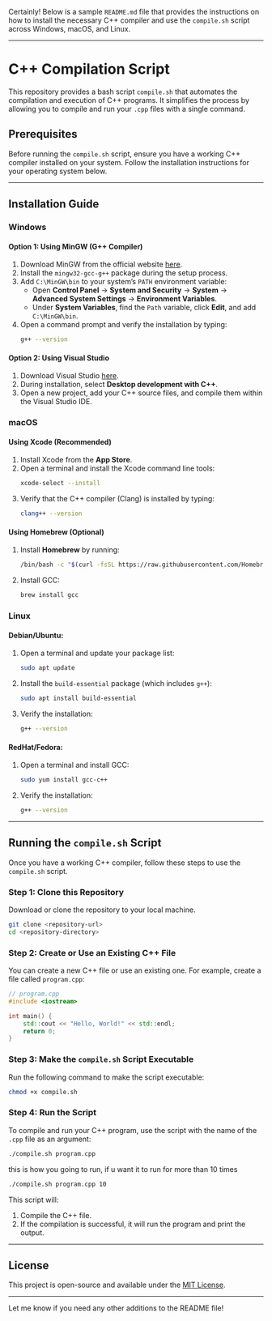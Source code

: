 Certainly! Below is a sample `README.md` file that provides the instructions on how to install the necessary C++ compiler and use the `compile.sh` script across Windows, macOS, and Linux.

---

# C++ Compilation Script

This repository provides a bash script `compile.sh` that automates the compilation and execution of C++ programs. It simplifies the process by allowing you to compile and run your `.cpp` files with a single command.

## Prerequisites

Before running the `compile.sh` script, ensure you have a working C++ compiler installed on your system. Follow the installation instructions for your operating system below.

---

## Installation Guide

### Windows

#### Option 1: Using MinGW (G++ Compiler)
1. Download MinGW from the official website [here](https://sourceforge.net/projects/mingw/).
2. Install the `mingw32-gcc-g++` package during the setup process.
3. Add `C:\MinGW\bin` to your system’s `PATH` environment variable:
   - Open **Control Panel** → **System and Security** → **System** → **Advanced System Settings** → **Environment Variables**.
   - Under **System Variables**, find the `Path` variable, click **Edit**, and add `C:\MinGW\bin`.
4. Open a command prompt and verify the installation by typing:
   ```bash
   g++ --version
   ```

#### Option 2: Using Visual Studio
1. Download Visual Studio [here](https://visualstudio.microsoft.com/).
2. During installation, select **Desktop development with C++**.
3. Open a new project, add your C++ source files, and compile them within the Visual Studio IDE.

### macOS

#### Using Xcode (Recommended)
1. Install Xcode from the **App Store**.
2. Open a terminal and install the Xcode command line tools:
   ```bash
   xcode-select --install
   ```
3. Verify that the C++ compiler (Clang) is installed by typing:
   ```bash
   clang++ --version
   ```

#### Using Homebrew (Optional)
1. Install **Homebrew** by running:
   ```bash
   /bin/bash -c "$(curl -fsSL https://raw.githubusercontent.com/Homebrew/install/HEAD/install.sh)"
   ```
2. Install GCC:
   ```bash
   brew install gcc
   ```

### Linux

#### Debian/Ubuntu:
1. Open a terminal and update your package list:
   ```bash
   sudo apt update
   ```
2. Install the `build-essential` package (which includes `g++`):
   ```bash
   sudo apt install build-essential
   ```
3. Verify the installation:
   ```bash
   g++ --version
   ```

#### RedHat/Fedora:
1. Open a terminal and install GCC:
   ```bash
   sudo yum install gcc-c++
   ```
2. Verify the installation:
   ```bash
   g++ --version
   ```

---

## Running the `compile.sh` Script

Once you have a working C++ compiler, follow these steps to use the `compile.sh` script.

### Step 1: Clone this Repository

Download or clone the repository to your local machine.

```bash
git clone <repository-url>
cd <repository-directory>
```

### Step 2: Create or Use an Existing C++ File

You can create a new C++ file or use an existing one. For example, create a file called `program.cpp`:

```cpp
// program.cpp
#include <iostream>

int main() {
    std::cout << "Hello, World!" << std::endl;
    return 0;
}
```

### Step 3: Make the `compile.sh` Script Executable

Run the following command to make the script executable:

```bash
chmod +x compile.sh
```

### Step 4: Run the Script

To compile and run your C++ program, use the script with the name of the `.cpp` file as an argument:

```bash
./compile.sh program.cpp
```

this is how you going to run, if u want it to run for more than 10 times

```bash
./compile.sh program.cpp 10
```

This script will:
1. Compile the C++ file.
2. If the compilation is successful, it will run the program and print the output.

---

## License

This project is open-source and available under the [MIT License](LICENSE).

---

Let me know if you need any other additions to the README file!